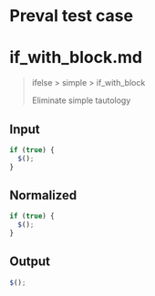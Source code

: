 # Preval test case

# if_with_block.md

> ifelse > simple > if_with_block
>
> Eliminate simple tautology

## Input

`````js filename=intro
if (true) {
  $();
}
`````

## Normalized

`````js filename=intro
if (true) {
  $();
}
`````

## Output

`````js filename=intro
$();
`````
